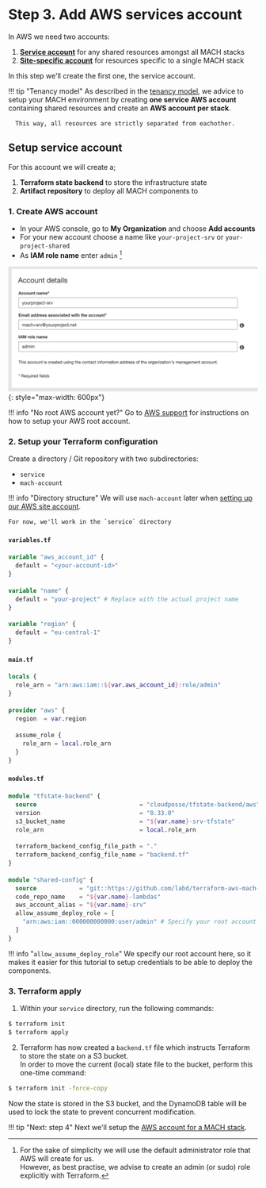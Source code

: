 # Step 3. Add AWS services account

In AWS we need two accounts:

1. [**Service account**](#setup-service-account) for any shared resources amongst all MACH stacks
2. [**Site-specific account**](./step-4-setup-aws-site.md) for resources specific to a single MACH stack

In this step we'll create the first one, the service account.

!!! tip "Tenancy model"
      As described in the [tenancy model](../../topics/architecture/tenancy.md#aws-tenancy), we advice to setup your MACH environment by creating **one service AWS account** containing shared resources and create an **AWS account per stack**.

      This way, all resources are strictly separated from eachother.


## Setup service account

For this account we will create a;

1. **Terraform state backend** to store the infrastructure state
2. **Artifact repository** to deploy all MACH components to

### 1. Create AWS account

- In your AWS console, go to **My Organization** and choose **Add accounts**
- For your new account choose a name like `your-project-srv` or `your-project-shared`
- As **IAM role name** enter `admin` [^1]

![New account](../../_img/tutorial/aws-create-account.png){: style="max-width: 600px"}

!!! info "No root AWS account yet?"
    Go to [AWS support](https://aws.amazon.com/premiumsupport/knowledge-center/create-and-activate-aws-account/)
    for instructions on how to setup your AWS root account.

### 2. Setup your Terraform configuration

Create a directory / Git repository with two subdirectories:

- `service`
- `mach-account`

!!! info "Directory structure"
    We will use `mach-account` later when [setting up our AWS site account](step-4-setup-aws-site.md).

    For now, we'll work in the `service` directory

#### `variables.tf`

```terraform
variable "aws_account_id" {
  default = "<your-account-id>"
}

variable "name" {
  default = "your-project" # Replace with the actual project name
}

variable "region" {
  default = "eu-central-1"
}
```

#### `main.tf`

```terraform
locals {
  role_arn = "arn:aws:iam::${var.aws_account_id}:role/admin"
}

provider "aws" {
  region  = var.region

  assume_role {
    role_arn = local.role_arn
  }
}
```

#### `modules.tf`

```terraform
module "tfstate-backend" {
  source                             = "cloudposse/tfstate-backend/aws"
  version                            = "0.33.0"
  s3_bucket_name                     = "${var.name}-srv-tfstate"
  role_arn                           = local.role_arn

  terraform_backend_config_file_path = "."
  terraform_backend_config_file_name = "backend.tf"
}

module "shared-config" {
  source            = "git::https://github.com/labd/terraform-aws-mach-shared.git"
  code_repo_name    = "${var.name}-lambdas"
  aws_account_alias = "${var.name}-srv"
  allow_assume_deploy_role = [
    "arn:aws:iam::000000000000:user/admin" # Specify your root account here
  ]
}
```

!!! info "`allow_assume_deploy_role`"
    We specify our root account here, so it makes it easier for this tutorial to
    setup credentials to be able to deploy the components.

### 3. Terraform apply

1. Within your `service` directory, run the following commands:
```bash
$ terraform init
$ terraform apply
```
2. Terraform has now created a `backend.tf` file which instructs Terraform to
store the state on a S3 bucket.<br>
In order to move the current (local) state file to the bucket, perform this
one-time command:
```bash
$ terraform init -force-copy
```
Now the state is stored in the S3 bucket, and the DynamoDB table will be used to
lock the state to prevent concurrent modification.

!!! tip "Next: step 4"
    Next we'll setup the [AWS account for a MACH stack](step-4-setup-aws-site.md).

[^1]: For the sake of simplicity we will use the default administrator role that
AWS will create for us.<br> However, as best practise, we advise to create an
admin (or sudo) role explicitly with Terraform.
